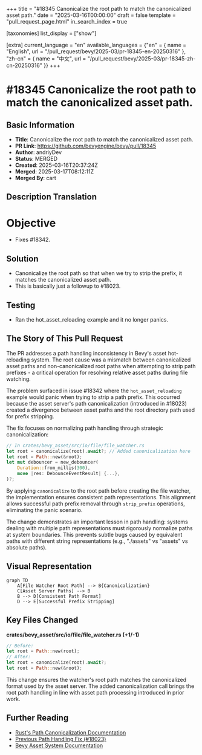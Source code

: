 +++
title = "#18345 Canonicalize the root path to match the canonicalized asset path."
date = "2025-03-16T00:00:00"
draft = false
template = "pull_request_page.html"
in_search_index = true

[taxonomies]
list_display = ["show"]

[extra]
current_language = "en"
available_languages = {"en" = { name = "English", url = "/pull_request/bevy/2025-03/pr-18345-en-20250316" }, "zh-cn" = { name = "中文", url = "/pull_request/bevy/2025-03/pr-18345-zh-cn-20250316" }}
+++

# #18345 Canonicalize the root path to match the canonicalized asset path.

## Basic Information
- **Title**: Canonicalize the root path to match the canonicalized asset path.
- **PR Link**: https://github.com/bevyengine/bevy/pull/18345
- **Author**: andriyDev
- **Status**: MERGED
- **Created**: 2025-03-16T20:37:24Z
- **Merged**: 2025-03-17T08:12:11Z
- **Merged By**: cart

## Description Translation
# Objective

- Fixes #18342.

## Solution

- Canonicalize the root path so that when we try to strip the prefix, it matches the canonicalized asset path.
- This is basically just a followup to #18023.

## Testing

- Ran the hot_asset_reloading example and it no longer panics.

## The Story of This Pull Request

The PR addresses a path handling inconsistency in Bevy's asset hot-reloading system. The root cause was a mismatch between canonicalized asset paths and non-canonicalized root paths when attempting to strip path prefixes - a critical operation for resolving relative asset paths during file watching.

The problem surfaced in issue #18342 where the `hot_asset_reloading` example would panic when trying to strip a path prefix. This occurred because the asset server's path canonicalization (introduced in #18023) created a divergence between asset paths and the root directory path used for prefix stripping.

The fix focuses on normalizing path handling through strategic canonicalization:

```rust
// In crates/bevy_asset/src/io/file/file_watcher.rs
let root = canonicalize(root).await?; // Added canonicalization here
let root = Path::new(&root);
let mut debouncer = new_debouncer(
    Duration::from_millis(300),
    move |res: DebounceEventResult| {...},
)?;
```

By applying `canonicalize` to the root path before creating the file watcher, the implementation ensures consistent path representations. This alignment allows successful path prefix removal through `strip_prefix` operations, eliminating the panic scenario.

The change demonstrates an important lesson in path handling: systems dealing with multiple path representations must rigorously normalize paths at system boundaries. This prevents subtle bugs caused by equivalent paths with different string representations (e.g., "./assets" vs "assets" vs absolute paths).

## Visual Representation

```mermaid
graph TD
    A[File Watcher Root Path] --> B{Canonicalization}
    C[Asset Server Paths] --> B
    B --> D[Consistent Path Format]
    D --> E[Successful Prefix Stripping]
```

## Key Files Changed

**crates/bevy_asset/src/io/file/file_watcher.rs (+1/-1)**
```rust
// Before:
let root = Path::new(root);
// After:
let root = canonicalize(root).await?;
let root = Path::new(&root);
```
This change ensures the watcher's root path matches the canonicalized format used by the asset server. The added canonicalization call brings the root path handling in line with asset path processing introduced in prior work.

## Further Reading
- [Rust's Path Canonicalization Documentation](https://doc.rust-lang.org/std/path/fn.canonicalize.html)
- [Previous Path Handling Fix (#18023)](https://github.com/bevyengine/bevy/pull/18023)
- [Bevy Asset System Documentation](https://bevyengine.org/learn/book/assets/)